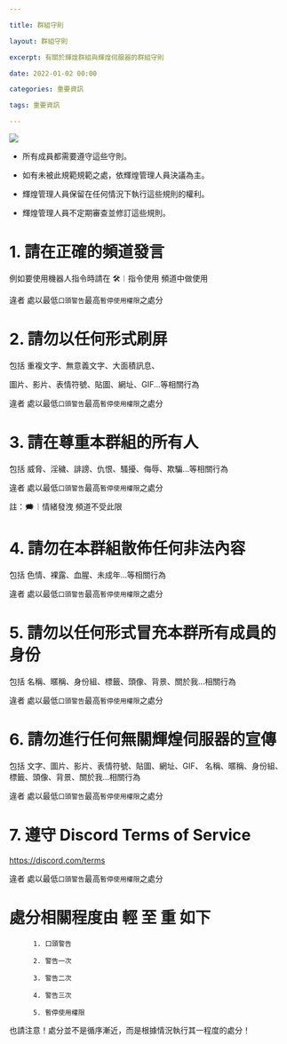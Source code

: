 ```yaml
---

title: 群組守則

layout: 群組守則

excerpt: 有關於輝煌群組與輝煌伺服器的群組守則

date: 2022-01-02 00:00

categories: 重要資訊

tags: 重要資訊

---
```


![](https://media.discordapp.net/attachments/596718421966716928/971190210928992267/AddText_05-04-06.36.35.png)

- 所有成員都需要遵守這些守則。

- 如有未被此規範規範之處，依輝煌管理人員決議為主。

- 輝煌管理人員保留在任何情況下執行這些規則的權利。

- 輝煌管理人員不定期審查並修訂這些規則。

# 1. 請在正確的頻道發言

例如要使用機器人指令時請在 🛠️︱指令使用 頻道中做使用

違者 處以最低` 口頭警告 `最高` 暫停使用權限 `之處分

# 2. 請勿以任何形式刷屏

包括 重複文字、無意義文字、大面積訊息、

圖片、影片、表情符號、貼圖、網址、GIF...等相關行為

違者 處以最低` 口頭警告 `最高` 暫停使用權限 `之處分

# 3. 請在尊重本群組的所有人

包括 威脅、淫穢、誹謗、仇恨、騷擾、侮辱、欺騙...等相關行為

違者 處以最低` 口頭警告 `最高` 暫停使用權限 `之處分

註：🗯️︱情緒發洩 頻道不受此限

# 4. 請勿在本群組散佈任何非法內容

包括 色情、裸露、血腥、未成年...等相關行為

違者 處以最低` 口頭警告 `最高` 暫停使用權限 `之處分

# 5. 請勿以任何形式冒充本群所有成員的身份

包括 名稱、暱稱、身份組、標籤、頭像、背景、關於我...相關行為

違者 處以最低` 口頭警告 `最高` 暫停使用權限 `之處分

# 6. 請勿進行任何無關輝煌伺服器的宣傳

包括 文字、圖片、影片、表情符號、貼圖、網址、GIF、
名稱、暱稱、身份組、標籤、頭像、背景、關於我...相關行為

違者 處以最低` 口頭警告 `最高` 暫停使用權限 `之處分

# 7. 遵守 Discord Terms of Service

<https://discord.com/terms>

違者 處以最低` 口頭警告 `最高` 暫停使用權限 `之處分

# 處分相關程度由 輕 至 重 如下

          1. 口頭警告

          2. 警告一次

          3. 警告二次

          4. 警告三次

          5. 暫停使用權限     

也請注意！處分並不是循序漸近，而是根據情況執行其一程度的處分！
